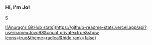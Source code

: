 ### Hi, I'm Jo!

S



[![Anurag's GitHub stats](https://github-readme-stats.vercel.app/api?username=Jovo98&count private=true&show icons=true&theme=radical&hide rank=false)](https://github.com/Jovo98/github-readme-stats)
